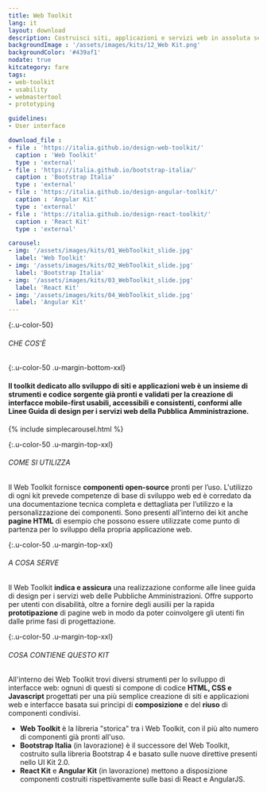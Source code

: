 ```yaml
---
title: Web Toolkit
lang: it
layout: download
description: Costruisci siti, applicazioni e servizi web in assoluta semplicità
backgroundImage : '/assets/images/kits/12_Web Kit.png'
backgroundColor: '#439af1'
nodate: true
kitcategory: fare
tags:
- web-toolkit
- usability
- webmastertool
- prototyping

guidelines:
- User interface

download_file :
- file : 'https://italia.github.io/design-web-toolkit/'
  caption : 'Web Toolkit'
  type : 'external'
- file : 'https://italia.github.io/bootstrap-italia/'
  caption : 'Bootstrap Italia'
  type : 'external'
- file : 'https://italia.github.io/design-angular-toolkit/'
  caption : 'Angular Kit'
  type : 'external'
- file : 'https://italia.github.io/design-react-toolkit/'
  caption : 'React Kit'
  type : 'external'

carousel:
- img: '/assets/images/kits/01_WebToolkit_slide.jpg'
  label: 'Web Toolkit'
- img: '/assets/images/kits/02_WebToolkit_slide.jpg'
  label: 'Bootstrap Italia'
- img: '/assets/images/kits/03_WebToolkit_slide.jpg'
  label: 'React Kit'
- img: '/assets/images/kits/04_WebToolkit_slide.jpg'
  label: 'Angular Kit'
---
```


{:.u-color-50}
###### CHE COS’È

{:.u-color-50 .u-margin-bottom-xxl}
#### Il toolkit dedicato allo sviluppo di siti e applicazioni web è un insieme di **strumenti e codice sorgente** già pronti e validati per la creazione di interfacce mobile-first usabili, accessibili e consistenti, conformi alle Linee Guida di design per i servizi web della Pubblica Amministrazione.

{% include simplecarousel.html  %}

{:.u-color-50 .u-margin-top-xxl}
###### COME SI UTILIZZA
Il Web Toolkit fornisce **componenti open-source** pronti per l’uso. L'utilizzo di ogni kit prevede competenze di base di sviluppo web ed è corredato da una documentazione tecnica completa e dettagliata per l’utilizzo e la personalizzazione dei componenti. Sono presenti all’interno dei kit anche **pagine HTML** di esempio che possono essere utilizzate come punto di partenza per lo sviluppo della propria applicazione web.


{:.u-color-50 .u-margin-top-xxl}
###### A COSA SERVE
Il Web Toolkit **indica e assicura** una realizzazione conforme alle linee guida di design per i servizi web delle Pubbliche Amministrazioni. Offre supporto per utenti con disabilità, oltre a fornire degli ausilii per la rapida **prototipazione** di pagine web in modo da poter coinvolgere gli utenti fin dalle prime fasi di progettazione.


{:.u-color-50 .u-margin-top-xxl}
###### COSA CONTIENE QUESTO KIT
All'interno dei Web Toolkit trovi diversi strumenti per lo sviluppo di interfacce web: ognuni di questi si compone di codice **HTML, CSS e Javascript** progettati per una più semplice creazione di siti e applicazioni web e interfacce basata sui princìpi di **composizione** e del **riuso** di componenti condivisi.
- **Web Toolkit** è la libreria "storica" tra i Web Toolkit, con il più alto numero di componenti già pronti all'uso.
- **Bootstrap Italia** (in lavorazione) è il successore del Web Toolkit, costruito sulla libreria Bootstrap 4 e basato sulle nuove direttive presenti nello UI Kit 2.0.
- **React Kit** e **Angular Kit** (in lavorazione) mettono a disposizione componenti costruiti rispettivamente sulle basi di React e AngularJS.
